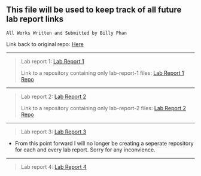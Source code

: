 ## This file will be used to keep track of all future lab report links

`All Works Written and Submitted by Billy Phan` 

Link back to original repo: [Here](https://github.com/b-ianphan/cse15l-lab-reports.git)

---

>Lab report 1: [Lab Report 1](https://b-ianphan.github.io/cse15l-lab-reports/lab-report-1-week-2.html)
>
>Link to a repository containing only lab-report-1 files: [Lab Report 1 Repo](https://github.com/b-ianphan/lab-report-1.git)


---

>Lab report 2: [Lab Report 2](https://b-ianphan.github.io/cse15l-lab-reports/lab-report-2-week-4.html)
>
>Link to a repository containing only lab-report-2 files: [Lab Report 2 Repo](https://github.com/b-ianphan/lab-report-2)

---

>Lab report 3: [Lab Report 3](https://b-ianphan.github.io/cse15l-lab-reports/lab-report-3-week-6.html)

* From this point forward I will no longer be creating a seperate repository for each and every lab report. Sorry for any inconvience.

---

>Lab report 4: [Lab Report 4](https://b-ianphan.github.io/cse15l-lab-reports/lab-report-4-week-8.html)